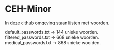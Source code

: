 # CEH-Minor

In deze github omgeving staan lijsten met woorden.

default_passwords.txt   -> 144 unieke woorden.  
filtered_passwords.txt  -> 668 unieke woorden.  
medical_passwords.txt   -> 868 unieke woorden.  
